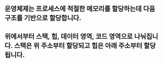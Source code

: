 ## 운영체제는 프로세스에 적절한 메모리를 할당하는데 다음 구조를 기반으로 할당합니다.
## 위에서부터 스택, 힙, 데이터 영역, 코드 영역으로 나눠집니다. 스택은 위 주소부터 할당되고 힙은 아래 주소부터 할당됩니다.